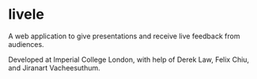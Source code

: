 # livele
A web application to give presentations and receive live feedback from audiences.

Developed at Imperial College London, with help of Derek Law, Felix Chiu, and Jiranart Vacheesuthum.
